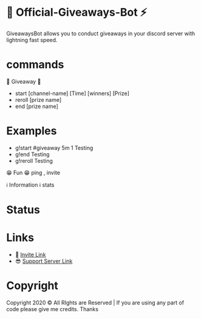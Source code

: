 # 🎁 Official-Giveaways-Bot ⚡
GiveawaysBot allows you to conduct giveaways in your discord server with lightning fast speed. 

#  commands
:gift: Giveaway :gift:
- start [channel-name] [Time] [winners] [Prize]
- reroll [prize name]
- end [prize name]

#  Examples
- g!start #giveaway 5m 1 Testing
- g!end Testing
- g!reroll Testing

:grin: Fun :grin:
ping , invite

:information_source: Information :information_source:
stats

# Status 

# Links
- 🔗 [Invite Link](https://discord.com/api/oauth2/authorize?client_id=712651546583892058&permissions=8&scope=bot)
- 😎 [Support Server Link](https://discord.gg/yNJ53aAPWN)

# Copyright 
Copyright 2020 © All RIghts are Reserved | If you are using any part of code please give me credits. Thanks
